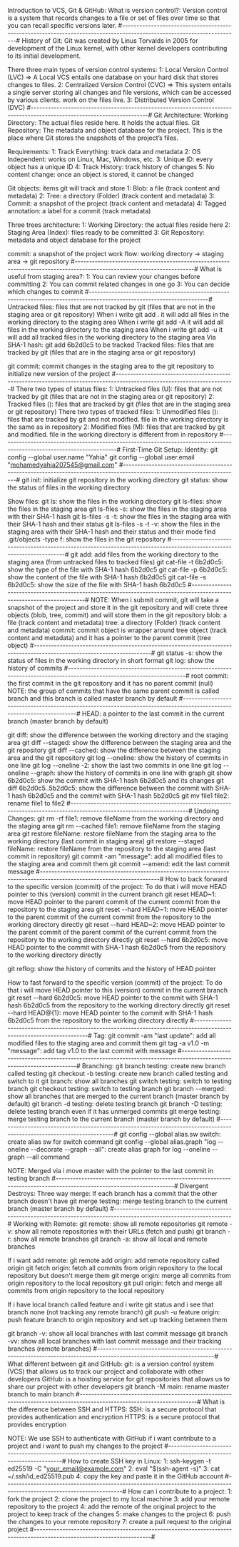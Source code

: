Introduction to VCS, Git & GitHub:
What is version control?:
Version control is a system that records changes to a file or set of files over time so that you can recall
specific versions later.
#-----------------------------------------------------------------------------------------------------------------------#
History of Git:
Git was created by Linus Torvalds in 2005 for development of the Linux kernel, with other kernel developers contributing
to its initial development.

There three main types of version control systems:
1: Local Version Control (LVC)
=> A Local VCS entails one database on your hard disk that stores changes to files.
2: Centralized Version Control (CVC)
=> This system entails a single server storing all changes and file versions, which can be accessed by various clients.
work on the files live.
3: Distributed Version Control (DVC)
#-----------------------------------------------------------------------------------------------------------------------#
Git Architecture:
Working Directory: The actual files reside here. It holds the actual files.
Git Repository: The metadata and object database for the project. This is the place where Git stores the snapshots
of the project’s files.

Requirements:
1: Track Everything: track data and metadata
2: OS Independent: works on Linux, Mac, Windows, etc.
3: Unique ID: every object has a unique ID
4: Track History: track history of changes
5: No content change: once an object is stored, it cannot be changed

Git objects: items git will track and store
1: Blob: a file (track content and metadata)
2: Tree: a directory (Folder) (track content and metadata)
3: Commit: a snapshot of the project (track content and metadata)
4: Tagged annotation: a label for a commit (track metadata)

Three trees architecture:
1: Working Directory: the actual files reside here
2: Staging Area (Index): files ready to be committed
3: Git Repository: metadata and object database for the project

commit: a snapshot of the project
work flow: working directory -> staging area -> git repository
#-----------------------------------------------------------------------------------------------------------------------#
What is useful from staging area?:
1: You can review your changes before committing
2: You can commit related changes in one go
3: You can decide which changes to commit
#-----------------------------------------------------------------------------------------------------------------------#
Untracked files: files that are not tracked by git (files that are not in the staging area or git repository)
When i write git add . it will add all files in the working directory to the staging area
When i write git add -A it will add all files in the working directory to the staging area
When i write git add -u it will add all tracked files in the working directory to the staging area
Via SHA-1 hash: git add 6b2d0c5 to be tracked
Tracked files: files that are tracked by git (files that are in the staging area or git repository)

git commit: commit changes in the staging area to the git repository to initialize new version of the project
#-----------------------------------------------------------------------------------------------------------------------#
There two types of status files:
1: Untracked files (U): files that are not tracked by git (files that are not in the staging area or git repository)
2: Tracked files (): files that are tracked by git (files that are in the staging area or git repository)
There two types of tracked files:
1: Unmodified files (): files that are tracked by git and not modified. file in the working directory is the same as in repository
2: Modified files (M): files that are tracked by git and modified. file in the working directory is different from in repository
#-----------------------------------------------------------------------------------------------------------------------#
First-Time Git Setup:
Identity:
git config --global user.name "Yahia"
git config --global user.email "mohamedyahia207545@gmail.com"
#-----------------------------------------------------------------------------------------------------------------------#
git init: initialize git repository in the working directory
git status: show the status of files in the working directory

Show files:
git ls: show the files in the working directory
git ls-files: show the files in the staging area
git ls-files -s: show the files in the staging area with their SHA-1 hash
git ls-files -s -t: show the files in the staging area with their SHA-1 hash and their status
git ls-files -s -t -v: show the files in the staging area with their SHA-1 hash and their status and their mode
find .git/objects -type f: show the files in the git repository
#-----------------------------------------------------------------------------------------------------------------------#
git add: add files from the working directory to the staging area (from untracked files to tracked files)
git cat-file -t 6b2d0c5: show the type of the file with SHA-1 hash 6b2d0c5
git cat-file -p 6b2d0c5: show the content of the file with SHA-1 hash 6b2d0c5
git cat-file -s 6b2d0c5: show the size of the file with SHA-1 hash 6b2d0c5
#-----------------------------------------------------------------------------------------------------------------------#
NOTE: When i submit commit, git will take a snapshot of the project and store it in the git repository
and will crete three objects (blob, tree, commit) and will store them in the git repository
blob: a file (track content and metadata)
tree: a directory (Folder) (track content and metadata)
commit: commit object is wrapper around tree object (track content and metadata)
and it has a pointer to the parent commit (tree object)
#-----------------------------------------------------------------------------------------------------------------------#
git status -s: show the status of files in the working directory in short format
git log: show the history of commits
#-----------------------------------------------------------------------------------------------------------------------#
root commit: the first commit in the git repository and it has no parent commit (null)
NOTE: the group of commits that have the same parent commit is called branch
and this branch is called master branch by default
#-----------------------------------------------------------------------------------------------------------------------#
HEAD: a pointer to the last commit in the current branch (master branch by default)

git diff: show the difference between the working directory and the staging area
git diff --staged: show the difference between the staging area and the git repository
git diff --cached: show the difference between the staging area and the git repository
git log --oneline: show the history of commits in one line
git log --oneline -2: show the last two commits in one line
git log --oneline --graph: show the history of commits in one line with graph
git show 6b2d0c5: show the commit with SHA-1 hash 6b2d0c5 and its changes
git diff 6b2d0c5..5b2d0c5: show the difference between the commit with SHA-1 hash 6b2d0c5
and the commit with SHA-1 hash 5b2d0c5
git mv file1 file2: rename file1 to file2
#-----------------------------------------------------------------------------------------------------------------------#
Undoing Changes:
git rm -rf file1: remove fileName from the working directory and the staging area
git rm --cached file1: remove fileName from the staging area
git restore fileName: restore fileName from the staging area to the working directory (last commit in staging area)
git restore --staged fileName: restore fileName from the repository to the staging area (last commit in repository)
git commit -am "message": add all modified files to the staging area and commit them
git commit --amend: edit the last commit message
#-----------------------------------------------------------------------------------------------------------------------#
How to back forward to the specific version (commit) of the project:
To do that i will move HEAD pointer to this (version) commit in the current branch
git reset HEAD~1: move HEAD pointer to the parent commit of the current commit from the repository to the staging area
git reset --hard HEAD~1: move HEAD pointer to the parent commit of the current commit from the repository to the working directory directly
git reset --hard HEAD~2: move HEAD pointer to the parent commit of the parent commit of the current commit from the repository to the working directory directly
git reset --hard 6b2d0c5: move HEAD pointer to the commit with SHA-1 hash 6b2d0c5 from the repository to the working directory directly

git reflog: show the history of commits and the history of HEAD pointer

How to fast forward to the specific version (commit) of the project:
To do that i will move HEAD pointer to this (version) commit in the current branch
git reset --hard 6b2d0c5: move HEAD pointer to the commit with SHA-1 hash 6b2d0c5 from the repository to the working directory directly
git reset --hard HEAD@{1}: move HEAD pointer to the commit with SHA-1 hash 6b2d0c5 from the repository to the working directory directly
#-----------------------------------------------------------------------------------------------------------------------#
Tag:
git commit -am "last update": add all modified files to the staging area and commit them
git tag -a v1.0 -m "message": add tag v1.0 to the last commit with message
#-----------------------------------------------------------------------------------------------------------------------#
Branching:
git branch testing: create new branch called testing
git checkout -b testing: create new branch called testing and switch to it
git branch: show all branches
git switch testing: switch to testing branch
git checkout testing: switch to testing branch
git branch --merged: show all branches that are merged to the current branch (master branch by default)
git branch -d testing: delete testing branch
git branch -D testing: delete testing branch even if it has unmerged commits
git merge testing: merge testing branch to the current branch (master branch by default)
#-----------------------------------------------------------------------------------------------------------------------#
git config --global alias.sw switch: create alias sw for switch command
git config --global alias.graph "log --oneline --decorate --graph --all": create alias graph for log --oneline --graph --all command

NOTE: Merged via i move master with the pointer to the last commit in testing branch
#-----------------------------------------------------------------------------------------------------------------------#
Divergent Destroys:
Three way merge: If each branch has a commit that the other branch doesn't have
git merge testing: merge testing branch to the current branch (master branch by default)
#-----------------------------------------------------------------------------------------------------------------------#
Working with Remote:
git remote: show all remote repositories
git remote -v: show all remote repositories with their URLs (fetch and push)
git branch -r: show all remote branches
git branch -a: show all local and remote branches

If i want add remote:
git remote add origin: add remote repository called origin
git fetch origin: fetch all commits from origin repository to the local repository but doesn't merge them
git merge origin: merge all commits from origin repository to the local repository
git pull origin: fetch and merge all commits from origin repository to the local repository

If i have local branch called feature and i write git status and i see that branch none (not tracking any remote branch)
git push -u feature origin: push feature branch to origin repository and set up tracking between them

git branch -v: show all local branches with last commit message
git branch -vv: show all local branches with last commit message and their tracking branches (remote branches)
#-----------------------------------------------------------------------------------------------------------------------#
What different between git and GitHub:
git: is a version control system (VCS) that allows us to track our project and collaborate with other developers
GitHub: is a hoisting service for git repositories that allows us to share our project with other developers
git branch -M main: rename master branch to main branch
#-----------------------------------------------------------------------------------------------------------------------#
What is the difference between SSH and HTTPS:
SSH: is a secure protocol that provides authentication and encryption
HTTPS: is a secure protocol that provides encryption

NOTE: We use SSH to authenticate with GitHub if i want contribute to a project and i want to push my changes to the project
#-----------------------------------------------------------------------------------------------------------------------#
How to create SSH key in Linux:
1: ssh-keygen -t ed25519 -C "your_email@example.com"
2: eval "$(ssh-agent -s)"
3: cat ~/.ssh/id_ed25519.pub
4: copy the key and paste it in the GitHub account
#-----------------------------------------------------------------------------------------------------------------------#
How can i contribute to a project:
1: fork the project
2: clone the project to my local machine
3: add your remote repository to the project
4: add the remote of the original project to the project to keep track of the changes
5: make changes to the project
6: push the changes to your remote repository
7: create a pull request to the original project
#-----------------------------------------------------------------------------------------------------------------------#
